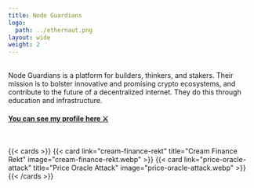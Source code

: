 ```yaml
---
title: Node Guardians
logo:
  path: ../ethernaut.png
layout: wide
weight: 2
---
```


</br>
Node Guardians is a platform for builders, thinkers, and stakers. Their mission is to bolster innovative and promising crypto ecosystems, and contribute to the future of a decentralized internet. They do this through education and infrastructure.

#### [You can see my profile here ⚔️ ](https://nodeguardians.io/character/c6fabb197db9)

</br>

{{< cards >}}
{{< card link="cream-finance-rekt" title="Cream Finance Rekt" image="cream-finance-rekt.webp" >}}
{{< card link="price-oracle-attack" title="Price Oracle Attack" image="price-oracle-attack.webp" >}}
{{< /cards >}}
